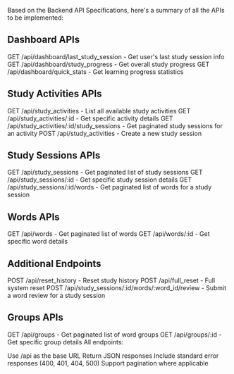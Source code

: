 Based on the Backend API Specifications, here's a summary of all the APIs to be implemented:

## Dashboard APIs
GET /api/dashboard/last_study_session - Get user's last study session info
GET /api/dashboard/study_progress - Get overall study progress
GET /api/dashboard/quick_stats - Get learning progress statistics

## Study Activities APIs
GET /api/study_activities - List all available study activities
GET /api/study_activities/:id - Get specific activity details
GET /api/study_activities/:id/study_sessions - Get paginated study sessions for an activity
POST /api/study_activities - Create a new study session

## Study Sessions APIs
GET /api/study_sessions - Get paginated list of study sessions
GET /api/study_sessions/:id - Get specific study session details
GET /api/study_sessions/:id/words - Get paginated list of words for a study session

## Words APIs
GET /api/words - Get paginated list of words
GET /api/words/:id - Get specific word details

## Additional Endpoints
POST /api/reset_history - Reset study history
POST /api/full_reset - Full system reset
POST /api/study_sessions/:id/words/:word_id/review - Submit a word review for a study session

## Groups APIs
GET /api/groups - Get paginated list of word groups
GET /api/groups/:id - Get specific group details
All endpoints:

Use /api as the base URL
Return JSON responses
Include standard error responses (400, 401, 404, 500)
Support pagination where applicable